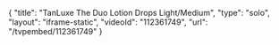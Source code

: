 {
    "title": "TanLuxe The Duo Lotion   Drops  Light\/Medium",
    "type": "solo",
    "layout": "iframe-static",
    "videoId": "112361749",
    "url": "\/tvpembed\/112361749"
}